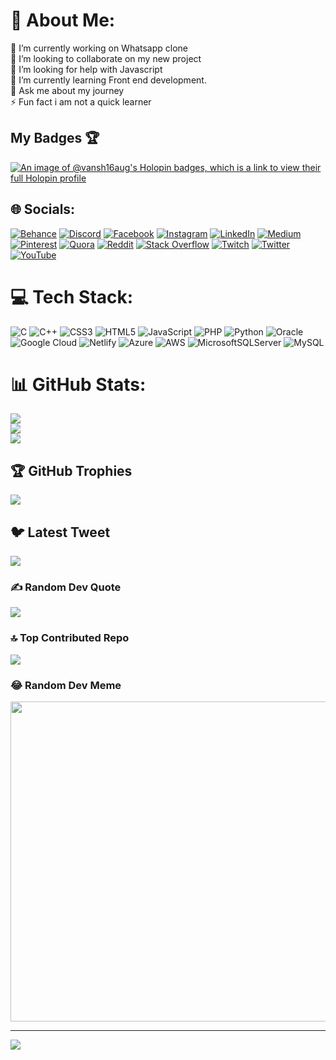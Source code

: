 # 💫 About Me:
🔭 I’m currently working on Whatsapp clone<br>👯 I’m looking to collaborate on my new project<br>🤝 I’m looking for help with Javascript<br>🌱 I’m currently learning  Front end development.<br>💬 Ask me about my journey<br>⚡ Fun fact i am not a quick learner

## My Badges 🏆
[![An image of @vansh16aug's Holopin badges, which is a link to view their full Holopin profile](https://holopin.me/vansh16aug)](https://holopin.io/@vansh16aug)

## 🌐 Socials:
[![Behance](https://img.shields.io/badge/Behance-1769ff?logo=behance&logoColor=white)](https://behance.net/vanshkumar38) [![Discord](https://img.shields.io/badge/Discord-%237289DA.svg?logo=discord&logoColor=white)](https://discord.gg/zxrp7KeZ) [![Facebook](https://img.shields.io/badge/Facebook-%231877F2.svg?logo=Facebook&logoColor=white)](https://facebook.com/100087964216540) [![Instagram](https://img.shields.io/badge/Instagram-%23E4405F.svg?logo=Instagram&logoColor=white)](https://instagram.com/kumarvansh_007) [![LinkedIn](https://img.shields.io/badge/LinkedIn-%230077B5.svg?logo=linkedin&logoColor=white)](https://linkedin.com/in/vansh-kumar16aug) [![Medium](https://img.shields.io/badge/Medium-12100E?logo=medium&logoColor=white)](https://medium.com/@kumarvansh16aug) [![Pinterest](https://img.shields.io/badge/Pinterest-%23E60023.svg?logo=Pinterest&logoColor=white)](https://pinterest.com/kumarvansh16aug) [![Quora](https://img.shields.io/badge/Quora-%23B92B27.svg?logo=Quora&logoColor=white)](https://quora.com/profile/VanshKumar16) [![Reddit](https://img.shields.io/badge/Reddit-%23FF4500.svg?logo=Reddit&logoColor=white)](https://reddit.com/user/kumarvansh007) [![Stack Overflow](https://img.shields.io/badge/-Stackoverflow-FE7A16?logo=stack-overflow&logoColor=white)](https://stackoverflow.com/users/20568689/vansh-kumar) [![Twitch](https://img.shields.io/badge/Twitch-%239146FF.svg?logo=Twitch&logoColor=white)](https://twitch.tv/kumarvansh007) [![Twitter](https://img.shields.io/badge/Twitter-%231DA1F2.svg?logo=Twitter&logoColor=white)](https://twitter.com/kumar_vansh_16) [![YouTube](https://img.shields.io/badge/YouTube-%23FF0000.svg?logo=YouTube&logoColor=white)](https://youtube.com/@kumarvansh007) 


# 💻 Tech Stack:
![C](https://img.shields.io/badge/c-%2300599C.svg?style=for-the-badge&logo=c&logoColor=white) ![C++](https://img.shields.io/badge/c++-%2300599C.svg?style=for-the-badge&logo=c%2B%2B&logoColor=white) ![CSS3](https://img.shields.io/badge/css3-%231572B6.svg?style=for-the-badge&logo=css3&logoColor=white) ![HTML5](https://img.shields.io/badge/html5-%23E34F26.svg?style=for-the-badge&logo=html5&logoColor=white) ![JavaScript](https://img.shields.io/badge/javascript-%23323330.svg?style=for-the-badge&logo=javascript&logoColor=%23F7DF1E) ![PHP](https://img.shields.io/badge/php-%23777BB4.svg?style=for-the-badge&logo=php&logoColor=white) ![Python](https://img.shields.io/badge/python-3670A0?style=for-the-badge&logo=python&logoColor=ffdd54) ![Oracle](https://img.shields.io/badge/Oracle-F80000?style=for-the-badge&logo=oracle&logoColor=white) ![Google Cloud](https://img.shields.io/badge/Google%20Cloud-%234285F4.svg?style=for-the-badge&logo=google-cloud&logoColor=white) ![Netlify](https://img.shields.io/badge/netlify-%23000000.svg?style=for-the-badge&logo=netlify&logoColor=#00C7B7) ![Azure](https://img.shields.io/badge/azure-%230072C6.svg?style=for-the-badge&logo=azure-devops&logoColor=white) ![AWS](https://img.shields.io/badge/AWS-%23FF9900.svg?style=for-the-badge&logo=amazon-aws&logoColor=white) ![MicrosoftSQLServer](https://img.shields.io/badge/Microsoft%20SQL%20Sever-CC2927?style=for-the-badge&logo=microsoft%20sql%20server&logoColor=white) ![MySQL](https://img.shields.io/badge/mysql-%2300f.svg?style=for-the-badge&logo=mysql&logoColor=white)
# 📊 GitHub Stats:
![](https://github-readme-stats.vercel.app/api?username=Vansh16aug&theme=radical&hide_border=false&include_all_commits=false&count_private=false)<br/>
![](https://github-readme-streak-stats.herokuapp.com/?user=Vansh16aug&theme=radical&hide_border=false)<br/>
![](https://github-readme-stats.vercel.app/api/top-langs/?username=Vansh16aug&theme=radical&hide_border=false&include_all_commits=false&count_private=false&layout=compact)

## 🏆 GitHub Trophies
![](https://github-profile-trophy.vercel.app/?username=Vansh16aug&theme=radical&no-frame=false&no-bg=true&margin-w=4)

## 🐦 Latest Tweet
[![](https://gtce.itsvg.in/api?username=kumar_vansh_16)](https://github.com/VishwaGauravIn/github-twitter-card-embed)

### ✍️ Random Dev Quote
![](https://quotes-github-readme.vercel.app/api?type=horizontal&theme=radical)

### 🔝 Top Contributed Repo
![](https://github-contributor-stats.vercel.app/api?username=Vansh16aug&limit=5&theme=dark&combine_all_yearly_contributions=true)

### 😂 Random Dev Meme
<img src="https://rm.up.railway.app/" width="512px"/>

---
[![](https://visitcount.itsvg.in/api?id=Vansh16aug&icon=0&color=5)](https://visitcount.itsvg.in)

<!-- Proudly created with GPRM ( https://gprm.itsvg.in ) -->
